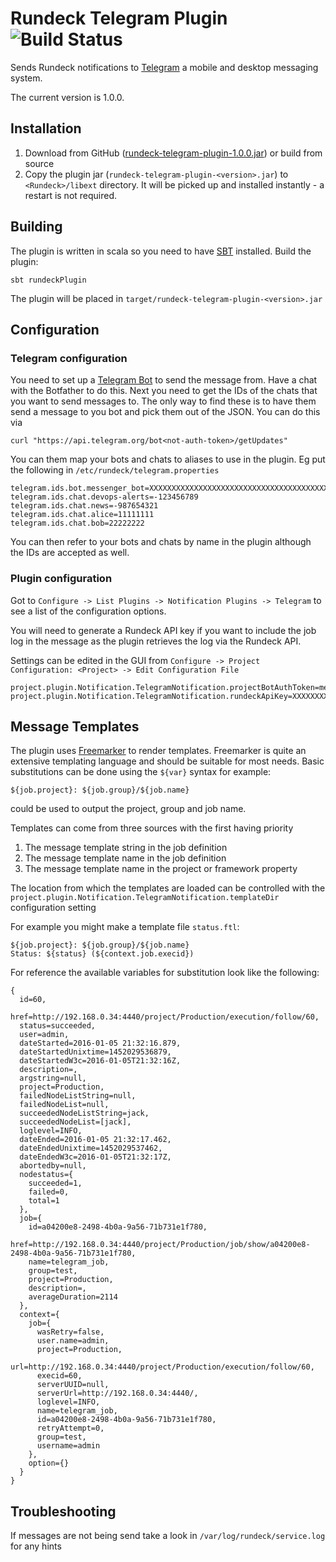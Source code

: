 
Rundeck Telegram Plugin   ![Build Status](https://travis-ci.org/ajrnz/rundeck-telegram-plugin.svg)
=======================


Sends Rundeck notifications to [Telegram](http://www.telegram.org) a mobile and desktop messaging system.

The current version is 1.0.0.


Installation
------------

1. Download from GitHub ([rundeck-telegram-plugin-1.0.0.jar](https://github.com/ajrnz/rundeck-telegram-plugin/releases/download/v1.0.0/rundeck-telegram-plugin-1.0.0.jar)) or build from source
2. Copy the plugin jar (`rundeck-telegram-plugin-<version>.jar`) to `<Rundeck>/libext` directory. It will be picked up and installed instantly - a restart is not required.


Building
--------
The plugin is written in scala so you need to have [SBT](http://www.scala-sbt.org/) installed.
Build the plugin:

    sbt rundeckPlugin

The plugin will be placed in `target/rundeck-telegram-plugin-<version>.jar`


Configuration
-------------

### Telegram configuration

You need to set up a [Telegram Bot](https://core.telegram.org/bots) to send the message from. Have a chat with the Botfather to do this. Next you need to get the IDs of the chats that you want to send messages to. The only way to find these is to have them send a message to you bot and pick them out of the JSON. You can do this via

    curl "https://api.telegram.org/bot<not-auth-token>/getUpdates"

You can them map your bots and chats to aliases to use in the plugin. Eg put the following in `/etc/rundeck/telegram.properties`

    telegram.ids.bot.messenger_bot=XXXXXXXXXXXXXXXXXXXXXXXXXXXXXXXXXXXXXXXXXXXXX
    telegram.ids.chat.devops-alerts=-123456789
    telegram.ids.chat.news=-987654321
    telegram.ids.chat.alice=11111111
    telegram.ids.chat.bob=22222222

You can then refer to your bots and chats by name in the plugin although the IDs are accepted as well.


### Plugin configuration

Got to `Configure -> List Plugins -> Notification Plugins -> Telegram` to see a list of the configuration options. 

You will need to generate a Rundeck API key if you want to include the job log in the message as the plugin retrieves the log via the Rundeck API.

Settings can be edited in the GUI from `Configure -> Project Configuration: <Project> -> Edit Configuration File`

    project.plugin.Notification.TelegramNotification.projectBotAuthToken=messenger_bot
    project.plugin.Notification.TelegramNotification.rundeckApiKey=XXXXXXXXXXXXXXXXXXXXXXXXXXXXXXXX


Message Templates
-----------------

The plugin uses [Freemarker](http://www.freemarker.org) to render templates. Freemarker is quite an extensive templating language and should be suitable for most needs. Basic substitutions can be done using the `${var}` syntax for example:

    ${job.project}: ${job.group}/${job.name}

could be used to output the project, group and job name. 

Templates can come from three sources with the first having priority

1. The message template string in the job definition
2. The message template name in the job definition
3. The message template name in the project or framework property

The location from which the templates are loaded can be controlled with the `project.plugin.Notification.TelegramNotification.templateDir` configuration setting

For example you might make a template file `status.ftl`:

    ${job.project}: ${job.group}/${job.name}
    Status: ${status} (${context.job.execid})


For reference the available variables for substitution look like the following:

    {
      id=60,
      href=http://192.168.0.34:4440/project/Production/execution/follow/60,
      status=succeeded,
      user=admin,
      dateStarted=2016-01-05 21:32:16.879,
      dateStartedUnixtime=1452029536879,
      dateStartedW3c=2016-01-05T21:32:16Z,
      description=,
      argstring=null,
      project=Production,
      failedNodeListString=null,
      failedNodeList=null,
      succeededNodeListString=jack,
      succeededNodeList=[jack],
      loglevel=INFO,
      dateEnded=2016-01-05 21:32:17.462,
      dateEndedUnixtime=1452029537462,
      dateEndedW3c=2016-01-05T21:32:17Z,
      abortedby=null,
      nodestatus={
        succeeded=1,
        failed=0,
        total=1
      },
      job={
        id=a04200e8-2498-4b0a-9a56-71b731e1f780,
        href=http://192.168.0.34:4440/project/Production/job/show/a04200e8-2498-4b0a-9a56-71b731e1f780,
        name=telegram_job,
        group=test,
        project=Production,
        description=,
        averageDuration=2114
      },
      context={
        job={
          wasRetry=false,
          user.name=admin,
          project=Production,
          url=http://192.168.0.34:4440/project/Production/execution/follow/60,
          execid=60,
          serverUUID=null,
          serverUrl=http://192.168.0.34:4440/,
          loglevel=INFO,
          name=telegram_job,
          id=a04200e8-2498-4b0a-9a56-71b731e1f780,
          retryAttempt=0,
          group=test,
          username=admin
        },
        option={}
      }
    }


Troubleshooting
---------------

If messages are not being send take a look in `/var/log/rundeck/service.log` for any hints
